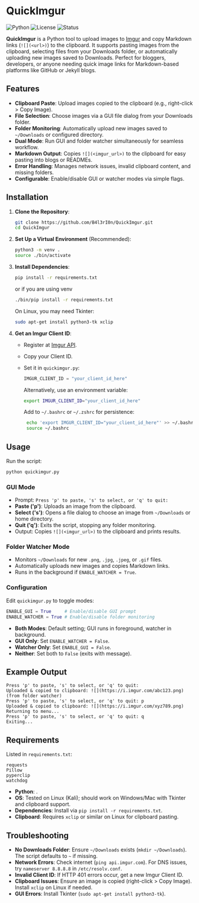 # QuickImgur

![Python](https://img.shields.io/badge/python-3%2B-blue)
![License](https://img.shields.io/badge/license-MIT-green)
![Status](https://img.shields.io/badge/status-active-brightgreen)

**QuickImgur** is a Python tool to upload images to [Imgur](https://imgur.com) and copy Markdown links (`![](<url>)`) to the clipboard. It supports pasting images from the clipboard, selecting files from your Downloads folder, or automatically uploading new images saved to Downloads. Perfect for bloggers, developers, or anyone needing quick image links for Markdown-based platforms like GitHub or Jekyll blogs.

## Features

- **Clipboard Paste**: Upload images copied to the clipboard (e.g., right-click > Copy Image).
- **File Selection**: Choose images via a GUI file dialog from your Downloads folder.
- **Folder Monitoring**: Automatically upload new images saved to `~/Downloads` or configured directory.
- **Dual Mode**: Run GUI and folder watcher simultaneously for seamless workflow.
- **Markdown Output**: Copies `![](<imgur_url>)` to the clipboard for easy pasting into blogs or READMEs.
- **Error Handling**: Manages network issues, invalid clipboard content, and missing folders.
- **Configurable**: Enable/disable GUI or watcher modes via simple flags.

## Installation

1. **Clone the Repository**:
   ```bash
   git clone https://github.com/B4l3rI0n/QuickImgur.git
   cd QuickImgur

2. **Set Up a Virtual Environment** (Recommended):
   ```bash
   python3 -m venv .
   source ./bin/activate
   ```
4. **Install Dependencies**:
   ```bash
   pip install -r requirements.txt
   ```
   or if you are using venv
   ```bash
   ./bin/pip install -r requirements.txt
   ```
   On Linux, you may need Tkinter:
   ```bash
   sudo apt-get install python3-tk xclip
   ```

6. **Get an Imgur Client ID**:
   - Register at [Imgur API](https://api.imgur.com/oauth2/addclient).
   - Copy your Client ID.
   - Set it in `quickimgur.py`:
     
        ```python
        IMGUR_CLIENT_ID = "your_client_id_here"
        ```
        Alternatively, use an environment variable:
        ```bash
        export IMGUR_CLIENT_ID="your_client_id_here"
        ```
        Add to `~/.bashrc` or `~/.zshrc` for persistence:
        ```bash
         echo 'export IMGUR_CLIENT_ID="your_client_id_here"' >> ~/.bashrc
         source ~/.bashrc
        ```
     
## Usage

Run the script:
```bash
python quickimgur.py
```

### GUI Mode
- Prompt: `Press 'p' to paste, 's' to select, or 'q' to quit:`
- **Paste ('p')**: Uploads an image from the clipboard.
- **Select ('s')**: Opens a file dialog to choose an image from `~/Downloads` or home directory.
- **Quit ('q')**: Exits the script, stopping any folder monitoring.
- Output: Copies `![](<imgur_url>)` to the clipboard and prints results.

### Folder Watcher Mode
- Monitors `~/Downloads` for new `.png`, `.jpg`, `.jpeg`, or `.gif` files.
- Automatically uploads new images and copies Markdown links.
- Runs in the background if `ENABLE_WATCHER = True`.

### Configuration
Edit `quickimgur.py` to toggle modes:
```python
ENABLE_GUI = True     # Enable/disable GUI prompt
ENABLE_WATCHER = True # Enable/disable folder monitoring
```
- **Both Modes**: Default setting; GUI runs in foreground, watcher in background.
- **GUI Only**: Set `ENABLE_WATCHER = False`.
- **Watcher Only**: Set `ENABLE_GUI = False`.
- **Neither**: Set both to `False` (exits with message).

## Example Output
```
Press 'p' to paste, 's' to select, or 'q' to quit: 
Uploaded & copied to clipboard: ![](https://i.imgur.com/abc123.png) (from folder watcher)
Press 'p' to paste, 's' to select, or 'q' to quit: p
Uploaded & copied to clipboard: ![](https://i.imgur.com/xyz789.png)
Returning to menu...
Press 'p' to paste, 's' to select, or 'q' to quit: q
Exiting...
```

## Requirements
Listed in `requirements.txt`:
```
requests
Pillow
pyperclip
watchdog
```
- **Python**: .
- **OS**: Tested on Linux (Kali); should work on Windows/Mac with Tkinter and clipboard support.
- **Dependencies**: Install via `pip install -r requirements.txt`.
- **Clipboard**: Requires `xclip` or similar on Linux for clipboard pasting.

## Troubleshooting
- **No Downloads Folder**: Ensure `~/Downloads` exists (`mkdir ~/Downloads`). The script defaults to `~` if missing.
- **Network Errors**: Check internet (`ping api.imgur.com`). For DNS issues, try `nameserver 8.8.8.8` in `/etc/resolv.conf`.
- **Invalid Client ID**: If HTTP 401 errors occur, get a new Imgur Client ID.
- **Clipboard Issues**: Ensure an image is copied (right-click > Copy Image). Install `xclip` on Linux if needed.
- **GUI Errors**: Install Tkinter (`sudo apt-get install python3-tk`).
